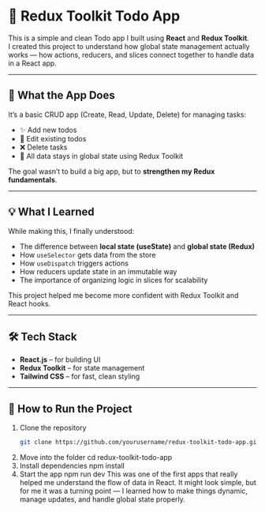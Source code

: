 # 📝 Redux Toolkit Todo App

This is a simple and clean Todo app I built using **React** and **Redux Toolkit**.  
I created this project to understand how global state management actually works — how actions, reducers, and slices connect together to handle data in a React app.

---

## 🚀 What the App Does

It’s a basic CRUD app (Create, Read, Update, Delete) for managing tasks:
- ✨ Add new todos  
- 📝 Edit existing todos  
- ❌ Delete tasks  
- 💾 All data stays in global state using Redux Toolkit

The goal wasn’t to build a big app, but to **strengthen my Redux fundamentals**.

---

## 💡 What I Learned

While making this, I finally understood:
- The difference between **local state (useState)** and **global state (Redux)**  
- How `useSelector` gets data from the store  
- How `useDispatch` triggers actions  
- How reducers update state in an immutable way  
- The importance of organizing logic in slices for scalability

This project helped me become more confident with Redux Toolkit and React hooks.

---

## 🛠️ Tech Stack

- **React.js** – for building UI  
- **Redux Toolkit** – for state management  
- **Tailwind CSS** – for fast, clean styling  

---

## 🧩 How to Run the Project

1. Clone the repository  
   ```bash
   git clone https://github.com/yourusername/redux-toolkit-todo-app.git
2. Move into the folder
   cd redux-toolkit-todo-app
3. Install dependencies
   npm install
4. Start the app
   npm run dev
This was one of the first apps that really helped me understand the flow of data in React.
It might look simple, but for me it was a turning point — I learned how to make things dynamic, manage updates, and handle global state properly.
